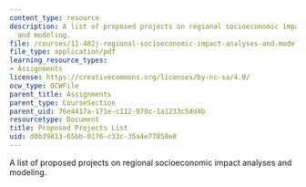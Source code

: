 ```yaml
---
content_type: resource
description: A list of proposed projects on regional socioeconomic impact analyses
  and modeling.
file: /courses/11-482j-regional-socioeconomic-impact-analyses-and-modeling-fall-2007/d0b3981365bb0176c33c35a4e77859e8_projects.pdf
file_type: application/pdf
learning_resource_types:
- Assignments
license: https://creativecommons.org/licenses/by-nc-sa/4.0/
ocw_type: OCWFile
parent_title: Assignments
parent_type: CourseSection
parent_uid: 76e4417a-171e-c112-970c-1a1233c5dd4b
resourcetype: Document
title: Proposed Projects List
uid: d0b39813-65bb-0176-c33c-35a4e77859e8
---
```

A list of proposed projects on regional socioeconomic impact analyses and modeling.